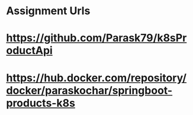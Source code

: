 # Assignment Urls
# https://github.com/Parask79/k8sProductApi
# https://hub.docker.com/repository/docker/paraskochar/springboot-products-k8s

